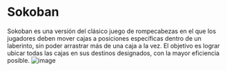 # Sokoban
Sokoban es una versión del clásico juego de rompecabezas en el que los jugadores deben mover cajas a posiciones específicas dentro de un laberinto, sin poder arrastrar más de una caja a la vez. El objetivo es lograr ubicar todas las cajas en sus destinos designados, con la mayor eficiencia posible.
![image](https://github.com/user-attachments/assets/bb32d300-2e3c-46bd-88f0-93a101365770)

